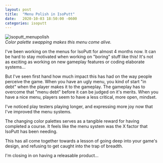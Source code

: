 ```yaml
---
layout: post
title:  "Menu Polish in IsoPutt"
date:   2020-10-03 18:50:00 -0600
categories: isoputt
---
```

![isoputt_menupolish][isoputt_menupolish]  
_Color palette swapping makes this menu come alive._

I've been working on the menus for IsoPutt for almost 4 months now. It can be hard to stay motivated when working on "boring" stuff like this! It's not as exciting as working on new gameplay features or coding elaborate systems...

But I've seen first hand how much impact this has had on the way people perceive the game. When you have an ugly menu, you kind of start "in debt" when the player makes it to the gameplay. The gameplay has to overcome that "menu debt" before it can be judged on it's merits. When you have a nice menu, players seem to have a less critical, more open, mindset.

I've noticed play testers playing longer, and expressing more joy now that I've improved the menu systems.

The changing color palettes serves as a tangible reward for having completed a course. It feels like the menu system was the X factor that IsoPutt has been needing.

This has all come together towards a lesson of going deep into your game's design, and refusing to get caught into the trap of breadth.

I'm closing in on having a releasable product...

[isoputt_menupolish]:{{site.baseurl}}/assets/img/isoputt_menupolish.gif "Menu UI Gif"

